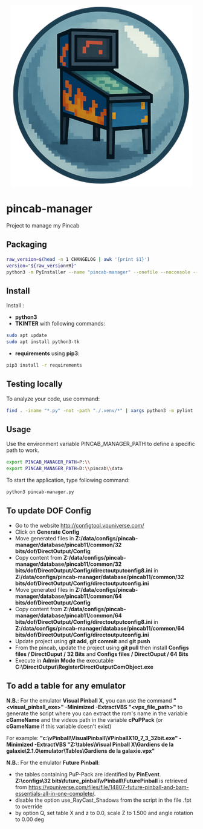 <p align="center">
  <img src="resources/img/pincab_manager.png" alt="Pincab Manager" width="480"/>
</p>

# pincab-manager

Project to manage my Pincab

## Packaging

```bash
raw_version=$(head -n 1 CHANGELOG | awk '{print $1}')
version="${raw_version#R}"
python3 -m PyInstaller --name "pincab-manager" --onefile --noconsole --icon=resources/img/pincab.ico pincab-manager.py --add-data "libvlccore.dll:." --add-data "libvlc.dll:." --add-data "plugins:plugins" --add-data "resources:resources" --add-data "binaries:binaries" --add-data "CHANGELOG:." ; rm -Rf build ; rm pincab-manager.spec
```

## Install

Install :
- **python3**
- **TKINTER** with following commands:
```bash
sudo apt update
sudo apt install python3-tk
```
- **requirements** using **pip3**:
```bash
pip3 install -r requirements
```

## Testing locally

To analyze your code, use command:

```bash
find . -iname "*.py" -not -path "./.venv/*" | xargs python3 -m pylint
```

## Usage

Use the environment variable PINCAB_MANAGER_PATH to define a specific path to work.

```bash
export PINCAB_MANAGER_PATH=P:\\
export PINCAB_MANAGER_PATH=D:\\pincab\\data
```

To start the application, type following command:

```bash
python3 pincab-manager.py
```

## To update DOF Config

- Go to the website http://configtool.vpuniverse.com/ 
- Click on **Generate Config**
- Move generated files in **Z:/data/configs/pincab-manager/database/pincab11/common/32 bits/dof/DirectOutput/Config**
- Copy content from **Z:/data/configs/pincab-manager/database/pincab11/common/32 bits/dof/DirectOutput/Config/directoutputconfig8.ini** in **Z:/data/configs/pincab-manager/database/pincab11/common/32 bits/dof/DirectOutput/Config/directoutputconfig.ini** 
- Move generated files in **Z:/data/configs/pincab-manager/database/pincab11/common/64 bits/dof/DirectOutput/Config**
- Copy content from **Z:/data/configs/pincab-manager/database/pincab11/common/64 bits/dof/DirectOutput/Config/directoutputconfig8.ini** in **Z:/data/configs/pincab-manager/database/pincab11/common/64 bits/dof/DirectOutput/Config/directoutputconfig.ini** 
- Update project using **git add**, **git commit** and **git push**
- From the pincab, update the project using **git pull** then install **Configs files / DirectOuput / 32 Bits** and **Configs files / DirectOuput / 64 Bits**
- Execute in **Admin Mode** the executable **C:\DirectOutput\RegisterDirectOutputComObject.exe**

## To add a table for any emulator

**N.B.**: For the emulator **Visual Pinball X**, you can use the command **"<visual_pinball_exe>" -Minimized -ExtractVBS "<vpx_file_path>"** to generate the script where you can extract the rom's name in the variable **cGameName** and the videos path in the variable **cPuPPack** (or **cGameName** if this variable doesn't exist)

For example: **"c:\vPinball\VisualPinball\VPinballX10_7_3_32bit.exe" -Minimized -ExtractVBS "Z:\tables\Visual Pinball X\Gardiens de la galaxie\2.1.0\emulator\Tables\Gardiens de la galaxie.vpx"**

**N.B.**: For the emulator **Future Pinball**:
- the tables containing PuP-Pack are identified by **PinEvent**. **Z:\configs\32 bits\future_pinball\vPinball\FuturePinball** is retrieved from https://vpuniverse.com/files/file/14807-future-pinball-and-bam-essentials-all-in-one-complete/. 
- disable the option use_RayCast_Shadows from the script in the file .fpt to override
- by option Q, set table X and z to 0.0, scale Z to 1.500 and angle rotation to 0.00 deg
